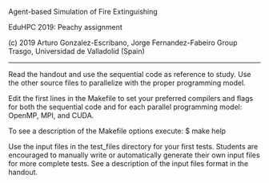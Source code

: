 
Agent-based Simulation of Fire Extinguishing

EduHPC 2019: Peachy assignment

(c) 2019 Arturo Gonzalez-Escribano, Jorge Fernandez-Fabeiro
Group Trasgo, Universidad de Valladolid (Spain)

--------------------------------------------------------------

Read the handout and use the sequential code as reference to study.
Use the other source files to parallelize with the proper programming model.

Edit the first lines in the Makefile to set your preferred compilers and flags
for both the sequential code and for each parallel programming model: 
OpenMP, MPI, and CUDA.

To see a description of the Makefile options execute:
$ make help 

Use the input files in the test_files directory for your first tests.
Students are encouraged to manually write or automatically generate
their own input files for more complete tests. See a description of
the input files format in the handout.


